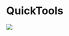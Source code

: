# QuickTools

[![](https://jitpack.io/v/rashadz/QuickTools.svg)](https://jitpack.io/#rashadz/QuickTools)
